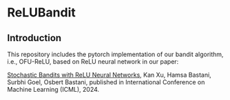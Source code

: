 # ReLUBandit

## Introduction

This repository includes the pytorch implementation of our bandit algorithm, i.e., OFU-ReLU, based on ReLU neural network in our paper:

[Stochastic Bandits with ReLU Neural Networks](https://proceedings.mlr.press/v235/xu24c.html), Kan Xu, Hamsa Bastani, Surbhi Goel, Osbert Bastani, published in International Conference on Machine Learning (ICML), 2024.



